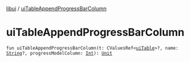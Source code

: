 [libui](index.md) / [uiTableAppendProgressBarColumn](./ui-table-append-progress-bar-column.md)

# uiTableAppendProgressBarColumn

`fun uiTableAppendProgressBarColumn(t: CValuesRef<`[`uiTable`](ui-table.md)`>?, name: `[`String`](https://kotlinlang.org/api/latest/jvm/stdlib/kotlin/-string/index.html)`?, progressModelColumn: `[`Int`](https://kotlinlang.org/api/latest/jvm/stdlib/kotlin/-int/index.html)`): `[`Unit`](https://kotlinlang.org/api/latest/jvm/stdlib/kotlin/-unit/index.html)